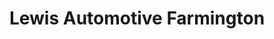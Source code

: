 ---
title: "Lewis Automotive Farmington"
url: /farmington/lewis-automotive-farmington/
shop: car
---
